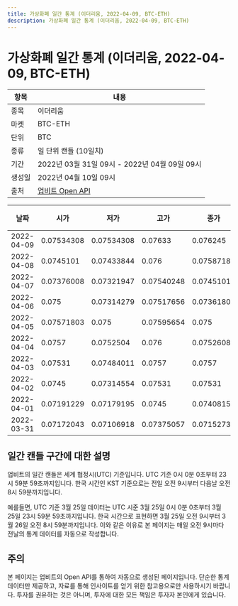 ```yaml
---
title: 가상화폐 일간 통계 (이더리움, 2022-04-09, BTC-ETH)
description: 가상화폐 일간 통계 (이더리움, 2022-04-09, BTC-ETH)
---
```



가상화폐 일간 통계 (이더리움, 2022-04-09, BTC-ETH)
===

|항목|내용|
|--|--|
|종목|이더리움|
|마켓|BTC-ETH|
|단위|BTC|
|종류|일 단위 캔들 (10일치)|
|기간|2022년 03월 31일 09시 - 2022년 04월 09일 09시|
|생성일|2022년 04월 10일 09시|
|출처|[업비트 Open API](https://docs.upbit.com)|


|날짜|시가|저가|고가|종가|비고|
|--|--|--|--|--|--|
|2022-04-09|0.07534308|0.07534308|0.07633|0.076245|    |
|2022-04-08|0.0745101|0.07433844|0.076|0.07587189|    |
|2022-04-07|0.07376008|0.07321947|0.07540248|0.07451011|    |
|2022-04-06|0.075|0.07314279|0.07517656|0.07361807|    |
|2022-04-05|0.07571803|0.075|0.07595654|0.075|    |
|2022-04-04|0.0757|0.0752504|0.076|0.07526088|    |
|2022-04-03|0.07531|0.07484011|0.0757|0.0757|    |
|2022-04-02|0.0745|0.07314554|0.07531|0.07531|    |
|2022-04-01|0.07191229|0.07179195|0.0745|0.07408157|    |
|2022-03-31|0.07172043|0.07106918|0.07375057|0.07152736|    |


일간 캔들 구간에 대한 설명
---


업비트의 일간 캔들은 세계 협정시(UTC) 기준입니다. 
UTC 기준 0시 0분 0초부터 23시 59분 59초까지입니다. 
한국 시간인 KST 기준으로는 전일 오전 9시부터 다음날 오전 8시 59분까지입니다. 


예를들면, UTC 기준 3월 25일 데이터는 UTC 시준 3월 25일 0시 0분 0초부터 3월 25일 23시 59분 59초까지입니다. 
한국 시간으로 표현하면 3월 25일 오전 9시부터 3월 26일 오전 8시 59분까지입니다. 
이와 같은 이유로 본 페이지는 매일 오전 9시마다 전날의 통계 데이터를 자동으로 작성합니다. 


주의
---


본 페이지는 업비트의 Open API를 통하여 자동으로 생성된 페이지입니다. 
단순한 통계 데이터만 제공하고, 자료를 통해 인사이트를 얻기 위한 참고용으로만 사용하시기 바랍니다. 
투자를 권유하는 것은 아니며, 투자에 대한 모든 책임은 투자자 본인에게 있습니다. 
